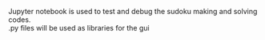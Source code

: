 Jupyter notebook is used to test and debug the sudoku making and solving codes.<br/>
.py files will be used as libraries for the gui
